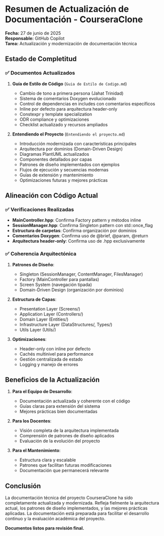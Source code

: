 # Resumen de Actualización de Documentación - CourseraClone

**Fecha:** 27 de junio de 2025  
**Responsable:** GitHub Copilot  
**Tarea:** Actualización y modernización de documentación técnica

## Estado de Completitud

### ✅ Documentos Actualizados

1. **Guía de Estilo de Código** (`Guia de Estilo de Codigo.md`)

   - Cambio de tono a primera persona (Jahat Trinidad)
   - Sistema de comentarios Doxygen evolucionado
   - Control de dependencias en includes con comentarios específicos
   - Inline por defecto para arquitectura header-only
   - Constexpr y template specialization
   - ODR compliance y optimizaciones
   - Checklist actualizado y recursos ampliados

2. **Entendiendo el Proyecto** (`Entendiendo el proyecto.md`)
   - Introducción modernizada con características principales
   - Arquitectura por dominios (Domain-Driven Design)
   - Diagramas PlantUML actualizados
   - Componentes detallados por capas
   - Patrones de diseño implementados con ejemplos
   - Flujos de ejecución y secuencias modernas
   - Guías de extensión y mantenimiento
   - Optimizaciones futuras y mejores prácticas

## Alineación con Código Actual

### ✅ Verificaciones Realizadas

- **MainController.hpp**: Confirma Factory pattern y métodos inline
- **SessionManager.hpp**: Confirma Singleton pattern con std::once_flag
- **Estructura de carpetas**: Confirma organización por dominios
- **Comentarios Doxygen**: Confirma uso de @brief, @param, @return
- **Arquitectura header-only**: Confirma uso de .hpp exclusivamente

### ✅ Coherencia Arquitectónica

1. **Patrones de Diseño**:

   - Singleton (SessionManager, ContentManager, FilesManager)
   - Factory (MainController para pantallas)
   - Screen System (navegación tipada)
   - Domain-Driven Design (organización por dominios)

2. **Estructura de Capas**:

   - Presentation Layer (Screens/)
   - Application Layer (Controllers/)
   - Domain Layer (Entities/)
   - Infrastructure Layer (DataStructures/, Types/)
   - Utils Layer (Utils/)

3. **Optimizaciones**:
   - Header-only con inline por defecto
   - Cachés multinivel para performance
   - Gestión centralizada de estado
   - Logging y manejo de errores

## Beneficios de la Actualización

1. **Para el Equipo de Desarrollo**:

   - Documentación actualizada y coherente con el código
   - Guías claras para extensión del sistema
   - Mejores prácticas bien documentadas

2. **Para los Docentes**:

   - Visión completa de la arquitectura implementada
   - Comprensión de patrones de diseño aplicados
   - Evaluación de la evolución del proyecto

3. **Para el Mantenimiento**:
   - Estructura clara y escalable
   - Patrones que facilitan futuras modificaciones
   - Documentación que permanecerá relevante

## Conclusión

La documentación técnica del proyecto CourseraClone ha sido completamente actualizada y modernizada. Refleja fielmente la arquitectura actual, los patrones de diseño implementados, y las mejores prácticas aplicadas. La documentación está preparada para facilitar el desarrollo continuo y la evaluación académica del proyecto.

**Documentos listos para revisión final.**
